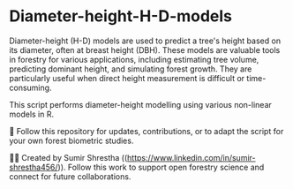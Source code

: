 # Diameter-height-H-D-models
Diameter-height (H-D) models are used to predict a tree's height based on its diameter, often at breast height (DBH). These models are valuable tools in forestry for various applications, including estimating tree volume, predicting dominant height, and simulating forest growth. They are particularly useful when direct height measurement is difficult or time-consuming. 

This script performs diameter-height modelling using various non-linear models in R.

📁 Follow this repository for updates, contributions, or to adapt the script for your own forest biometric studies.

👨‍🔬 Created by Sumir Shrestha ((https://www.linkedin.com/in/sumir-shrestha456/)). Follow this work to support open forestry science and connect for future collaborations.

